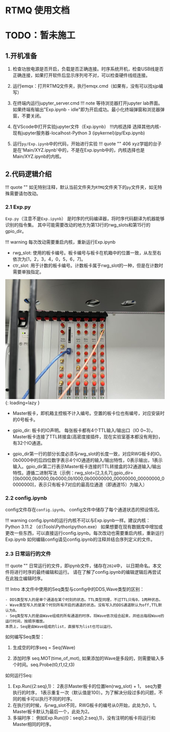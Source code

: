 # RTMQ 使用文档
# TODO：暂未施工

## 1.开机准备

1. 检查功放电源是否开启，负载是否正确连接。时序系统开机，检查USB线是否正确连接，如果打开软件后显示序列号不对，可以检查硬件线缆连接。
2. 运行emqx：打开RTMQ文件夹，执行emqx.cmd（如果有，没有可以找sjp编写）
3. 在终端内运行jupyter_server.cmd 
!!! note
    等待浏览器打开jupyter lab界面。如果终端有输出"Exp.ipynb - idle"即为开启成功。最小化终端弹窗和浏览器弹窗，不要关闭。

4. 在VScode中打开实验jupyter文件（Exp.ipynb） 
!!!内核选择
    选择其他内核-现有jupyter服务器-localhost-Python 3 (ipykernel)(py/Exp.ipynb) 

5. 运行`py/Exp.ipynb`中的代码，开始进行实验
   !!! quote ""
    406 xyz学姐的台子是在'Main/XYZ.ipynb'中的，不是在Exp.ipynb中的，内核选择也是Main/XYZ.ipynb的内核。

## 2.代码逻辑介绍
!!! quote ""
    如无特别注释，默认当前文件夹为`RTMQ`文件夹下的`py`文件夹，如无特殊需要请勿改动。

### 2.1 Exp.**py**
`Exp.py`（注意不是`Exp.ipynb`） 是时序的代码编译器，将时序代码翻译为机器能够识别的指令集。
其中可能需要改动的地方为第13行的rwg_slots和第15行的gpio_dir。

!!! warning
    每次改动需要重启内核，重新运行Exp.ipynb

- rwg_slot: 使用的板卡编号。板卡编号与板卡在机箱中的位置一致，从左至右依次为[1，2，3，4，0，5，6，7]。
- ctr_slot: 用于计数的板卡编号。计数板卡属于rwg_slot的一种，但是在计数时需要单独指定。

![RTMQ机箱](figure/RTMQsystem.jpg){: loading=lazy }

- Master板卡，即机箱主控板不计入编号。空置的板卡位也有编号，对应安装时的0号板卡。

- gpio_dir: 板卡的IO声明。 每张板卡都有4个TTL输入/输出口（IO 0~3）。Master板卡连接了TTL转接盒(高密度接插件，现在实验室基本都没有用到)，有32个IO通道。

- gpio_dir第一行的部分长度必须与rwg_slot的长度一致，对应RWG板卡的IO。0b0000中的后四位数字表示4个IO通道的输入/输出特性，0表示输出，1表示输入。gpio_dir第二行表示Master板卡连接的TTL转接盒的32通道输入/输出特性。遵循二进制写法（示例：rwg_slot=[2,3,6,7],gpio_dir=[0b0000,0b0000,0b0000,0b1000,0b00000000_00000000_00000000_00000000]，表示只有板卡7对应的最高位通道（即通道15）为输入）

### 2.2 config.ipynb
config文件存在`config.ipynb`。 config文件中储存了每个通道状态的预设情况。
<!-- config.ipynb运行后将会在本文件夹中生成并写入数据库config.db。 -->
!!! warning
    config.ipynb的运行内核不可以与Exp.ipynb一样。建议内核：Python 3.11.2 （d:\Tools\Python\python.exe）
    如果想要在现有数据库中增加或更改一些东西，可以直接运行config.ipynb。每次改动也需要重启内核，重新运行Exp.ipynb
如何编辑config请见config.ipynb的注释并结合序列定义的文件。

### 2.3 日常运行的文件
!!! quote ""
    日常运行的文件，即ipynb文件，储存在`2024`中， 以日期命名。本文件将进行时序的最终编辑和运行。
    请在了解了config.ipynb的编辑逻辑后再尝试在此独立编辑时序。

!!! Intro 
    本文件中使用的Seq类型与config中的DDS,Wave类型的区别：

    - DDS类型写入的是单个通道在某个时刻的状态。TTL类型同理，不过TTL只有0，1两种状态。
    - Wave类型写入的是某个时刻所有开启的通道的状态。没有写入的DDS通道默认为off,TTL默认为0。
    - Seq类型写入的是由Wave组成的所有通道的时序。将Wave依次组合起来，并给出每段Wave的运行时间，按顺序播放。
    本质上，Seq是由Wave组成的list，直接写为list也可以运行。

如何编写Seq类型：

1. 生成空的时序seq = Seq(Wave)
   
2. 添加时序 seq.MOT(time_of_mot), 如果添加的Wave是多段的，则需要输入多个时间。seq.Probe(t0,t1,t2,t3)


如何运行Seq:

1. Exp.Run({2:seq},1)： 2表示Master板卡的位置len(rwg_slot) + 1， seq为要执行的时序， 1表示重复一次（默认值是100）。为了解决分段过多的问题，不同的板卡可以执行不同的时序。
2. 在执行的时候，与rwg_slot不同，RWG板卡的编号从0开始，此处为0，1。Master板卡默认为最后一个，此处为2。
3. 多端时序： 例如Exp.Run({0：seq0,2:seq},1)，没有注明的板卡将运行和Master相同的时序。


